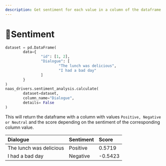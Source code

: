 ```yaml
---
description: Get sentiment for each value in a column of the dataframe
---
```


# 🥰Sentiment

```python
dataset = pd.DataFrame(
        data={
                "id": [1, 2],
                "Dialogue": [
                        "The lunch was delicious",
                        "I had a bad day"
                ]
        }
)
naas_drivers.sentiment_analysis.calculate(
        dataset=dataset,
        column_name="Dialogue",
        details= False
)
```

This will return the dataframe with a column with values `Positive, Negative or Neutral` and the score depending on the sentiment of the corresponding column value.

| Dialogue | Sentiment | Score |
| :--- | :--- | :--- |
| The lunch was delicious | Positive | 0.5719 |
| I had a bad day | Negative | -0.5423 |

